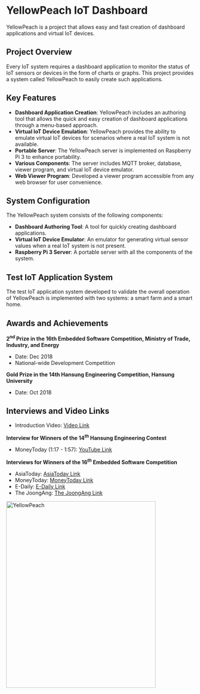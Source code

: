 # YellowPeach IoT Dashboard

YellowPeach is a project that allows easy and fast creation of dashboard applications and virtual IoT devices.

## Project Overview

Every IoT system requires a dashboard application to monitor the status of IoT sensors or devices in the form of charts or graphs. This project provides a system called YellowPeach to easily create such applications.

## Key Features

- **Dashboard Application Creation**: YellowPeach includes an authoring tool that allows the quick and easy creation of dashboard applications through a menu-based approach.
- **Virtual IoT Device Emulation**: YellowPeach provides the ability to emulate virtual IoT devices for scenarios where a real IoT system is not available.
- **Portable Server**: The YellowPeach server is implemented on Raspberry Pi 3 to enhance portability.
- **Various Components**: The server includes MQTT broker, database, viewer program, and virtual IoT device emulator.
- **Web Viewer Program**: Developed a viewer program accessible from any web browser for user convenience.

## System Configuration

The YellowPeach system consists of the following components:

- **Dashboard Authoring Tool**: A tool for quickly creating dashboard applications.
- **Virtual IoT Device Emulator**: An emulator for generating virtual sensor values when a real IoT system is not present.
- **Raspberry Pi 3 Server**: A portable server with all the components of the system.

## Test IoT Application System

The test IoT application system developed to validate the overall operation of YellowPeach is implemented with two systems: a smart farm and a smart home.

## Awards and Achievements

**2$^{nd}$ Prize in the 16th Embedded Software Competition, Ministry of Trade, Industry, and Energy**
- Date: Dec 2018
- National-wide Development Competition

**Gold Prize in the 14th Hansung Engineering Competition, Hansung University**
- Date: Oct 2018


## Interviews and Video Links
- Introduction Video: [Video Link](https://youtu.be/d1gSSu9ziXg)
  
**Interview for Winners of the 14$^{th}$ Hansung Engineering Contest**
- MoneyToday (1:17 - 1:57): [YouTube Link](https://www.youtube.com/watch?v=S7IDEu4fIyc)

**Interviews for Winners of the 16$^{th}$ Embedded Software Competition**
- AsiaToday: [AsiaToday Link](http://www.asiatoday.co.kr/view.php?key=20190102010000958)
- MoneyToday: [MoneyToday Link](http://news.mt.co.kr/mtview.php?no=2019010209507455004)
- E-Daily: [E-Daily Link](https://m.edaily.co.kr/news/Read?newsId=03109446622354112&mediaCodeNo=257#forward)
- The JoongAng: [The JoongAng Link](https://news.joins.com/article/23255264)



<img src="./images/intro.png" alt="YellowPeach" width="400" height="500">




